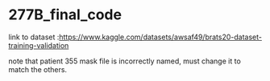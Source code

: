 # 277B_final_code
link to dataset :https://www.kaggle.com/datasets/awsaf49/brats20-dataset-training-validation

note that patient 355 mask file is incorrectly named, must change it to match the others.

